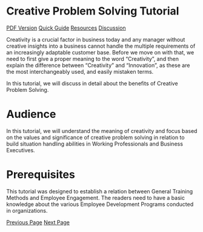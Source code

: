# Creative Problem Solving Tutorial
[PDF Version](../creative_problem_solving/creative_problem_solving_pdf_version.md)
[Quick Guide](../creative_problem_solving/creative_problem_solving_quick_guide.md)
[Resources](../creative_problem_solving/creative_problem_solving_useful_resources.md)
[Discussion](../creative_problem_solving/creative_problem_solving_discussion.md)

Creativity is a crucial factor in business today and any manager without creative insights into a business cannot handle the multiple requirements of an increasingly adaptable customer base. Before we move on with that, we need to first give a proper meaning to the word “Creativity”, and then explain the difference between “Creativity” and “Innovation”, as these are the most interchangeably used, and easily mistaken terms.

In this tutorial, we will discuss in detail about the benefits of Creative Problem Solving.

# Audience
In this tutorial, we will understand the meaning of creativity and focus based on the values and significance of creative problem solving in relation to build situation handling abilities in Working Professionals and Business Executives.

# Prerequisites
This tutorial was designed to establish a relation between General Training Methods and Employee Engagement. The readers need to have a basic knowledge about the various Employee Development Programs conducted in organizations.


[Previous Page](../creative_problem_solving/index.md) [Next Page](../creative_problem_solving/creative_problem_solving_introduction.md) 
